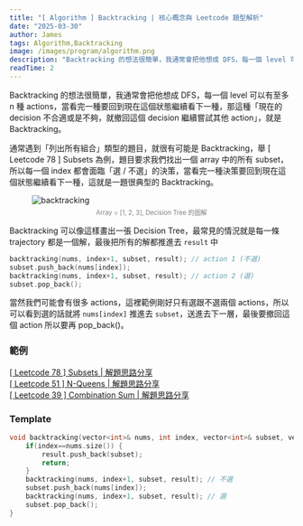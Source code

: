 ```yaml
---
title: "[ Algorithm ] Backtracking | 核心概念與 Leetcode 題型解析"
date: "2025-03-30"
author: James
tags: Algorithm,Backtracking
image: /images/program/algorithm.png
description: "Backtracking 的想法很簡單，我通常會把他想成 DFS，每一個 level 可以有至多 n 種 actions，當看完一種要回到現在這個狀態繼續看下一種，那這種「現在的 decision 不合適或是不夠，就撤回這個 decision 繼續嘗試其他 action」，就是 Backtracking。"
readTime: 2
---
```


Backtracking 的想法很簡單，我通常會把他想成 DFS，每一個 level 可以有至多 n 種 actions，當看完一種要回到現在這個狀態繼續看下一種，那這種「現在的 decision 不合適或是不夠，就撤回這個 decision 繼續嘗試其他 action」，就是 Backtracking。

通常遇到「列出所有組合」類型的題目，就很有可能是 Backtracking，舉 [ Leetcode 78 ] Subsets 為例，題目要求我們找出一個 array 中的所有 subset，所以每一個 index 都會面臨「選 / 不選」的決策，當看完一種決策要回到現在這個狀態繼續看下一種，這就是一題很典型的 Backtracking。

<figure>
  <img src="/images/leetcode/leetcode-78/decision-tree.png" alt="backtracking" />
  <figcaption style="font-size: 0.8em; text-align: center; color: gray; margin-top: 5px; margin-bottom: 10px;">
    Array = [1, 2, 3], Decision Tree 的圖解
  </figcaption>
</figure>

Backtracking 可以像這樣畫出一張 Decision Tree，最常見的情況就是每一條 trajectory 都是一個解，最後把所有的解都推進去 `result` 中

```cpp
backtracking(nums, index+1, subset, result); // action 1 (不選)
subset.push_back(nums[index]);
backtracking(nums, index+1, subset, result); // action 2 (選)
subset.pop_back();
```

當然我們可能會有很多 actions，這裡範例剛好只有選跟不選兩個 actions，所以可以看到選的話就將 `nums[index]` 推進去 `subset`，送進去下一層，最後要撤回這個 action 所以要再 pop_back()。

### **範例**

[[ Leetcode 78 ] Subsets | 解題思路分享](https://jamesblogger.com/leetcode/articles/leetcode-78/)<br>
[[ Leetcode 51 ] N-Queens | 解題思路分享](https://jamesblogger.com/leetcode/articles/leetcode-51/)<br>
[[ Leetcode 39 ] Combination Sum | 解題思路分享](https://jamesblogger.com/leetcode/articles/leetcode-39/)

### **Template**

```cpp
void backtracking(vector<int>& nums, int index, vector<int>& subset, vector<vector<int>>& result){
    if(index==nums.size()) {
        result.push_back(subset);
        return;
    }
    backtracking(nums, index+1, subset, result); // 不選
    subset.push_back(nums[index]);
    backtracking(nums, index+1, subset, result); // 選
    subset.pop_back();
}
```